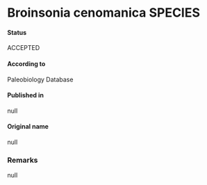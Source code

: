 Broinsonia cenomanica SPECIES
=======

#### Status
ACCEPTED

#### According to
Paleobiology Database

#### Published in
null

#### Original name
null

### Remarks
null